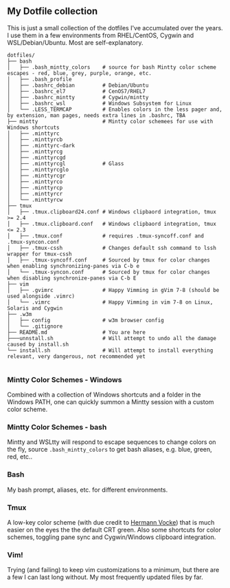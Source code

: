 ## My Dotfile collection ##

This is just a small collection of the dotfiles I've accumulated over the years. I use them in a few environments from RHEL/CentOS, Cygwin and WSL/Debian/Ubuntu. Most are self-explanatory. 

```
dotfiles/                      
├── bash                       
│   ├── .bash_mintty_colors    # source for bash Mintty color scheme escapes - red, blue, grey, purple, orange, etc.
│   ├── .bash_profile          
│   ├── .bashrc_debian         # Debian/Ubuntu
│   ├── .bashrc_el7            # CenOS7/RHEL7
│   ├── .bashrc_mintty         # Cygwin/mintty
│   ├── .bashrc_wsl            # Windows Subsystem for Linux
│   └── .LESS_TERMCAP          # Enables colors in the less pager and, by extension, man pages, needs extra lines in .bashrc, TBA
├── mintty                     # Mintty color schemees for use with Windows shortcuts
│   ├── .minttyrc              
│   ├── .minttyrcb             
│   ├── .minttyrc-dark         
│   ├── .minttyrcg             
│   ├── .minttyrcgd            
│   ├── .minttyrcgl            # Glass
│   ├── .minttyrcglo           
│   ├── .minttyrcgr            
│   ├── .minttyrco             
│   ├── .minttyrcp             
│   ├── .minttyrcr             
│   └── .minttyrcw             
├── tmux                       
│   ├── .tmux.clipboard24.conf # Windows clipbaord integration, tmux >= 2.4
│   ├── .tmux.clipboard.conf   # Windows clipbaord integration, tmux <= 2.3
│   ├── .tmux.conf             # requires .tmux-syncoff.conf and .tmux-syncon.conf
│   ├── .tmux-cssh             # Changes default ssh command to lssh wrapper for tmux-cssh
│   ├── .tmux-syncoff.conf     # Sourced by tmux for color changes when enabling synchronizing-panes via C-b e
│   └── .tmux-syncon.conf      # Sourced by tmux for color changes when disabling synchronize-panes via C-b E
├── vim                        
│   ├── .gvimrc                # Happy Vimming in gVim 7-8 (should be used alongside .vimrc)
│   └── .vimrc                 # Happy Vimming in vim 7-8 on Linux, Solaris and Cygwin
├── .w3m                       
│   ├── config                 # w3m browser config
│   └── .gitignore
├── README.md                  # You are here
├───unnstall.sh                # Will attempt to undo all the damage caused by install.sh
└── install.sh                 # Will attempt to install everything relevant, very dangerous, not recommended yet


```

### Mintty Color Schemes - Windows ###

Combined with a collection of Windows shortcuts and a folder in the Windows PATH, one can quickly summon a Mintty session with a custom color scheme.

### Mintty Color Schemes - bash ###
Mintty and WSLtty will respond to escape sequences to change colors on the fly, source `.bash_mintty_colors` to get bash aliases, e.g. blue, green, red, etc..

### Bash ###
My bash prompt, aliases, etc. for different environments.

### Tmux ###
A low-key color scheme (with due credit to [Hermann Vocke](http://www.hamvocke.com/blog/a-guide-to-customizing-your-tmux-conf)) that is much easier on the eyes the the default CRT green. Also some shortcuts for color schemes, toggling pane sync and Cygwin/Windows clipboard integration.

### Vim! ###
Trying (and failing) to keep vim customizations to a minimum, but there are a few I can last long without. My most frequently updated files by far.
